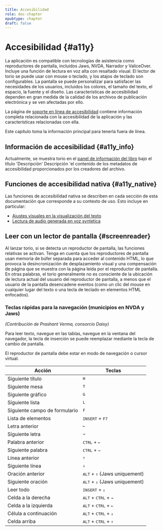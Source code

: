 ```yaml
---
title: Accesibilidad
role: doc-chapter
epubtype: chapter
draft: false
---
```


# Accesibilidad {#a11y}

La aplicación es compatible con tecnologías de asistencia como reproductores de pantalla, incluidos Jaws, NVDA, Narrador y ValiceOver. Incluye una función de lectura en voz alta con resaltado visual. El lector de torio se puede usar con mouse o teclado, y los atajos de teclado son configurables. La pantalla se puede personalizar para satisfacer las necesidades de los usuarios, incluidos los colores, el tamaño del texto, el espacio, la fuente y el diseño.
Las características de accesibilidad dependen en gran medida de la calidad de los archivos de publicación electrónica y se ven afectadas por ello. 

La página de [soporte en línea de accesibilidad](https://thorium.edrlab.org/es/th3/500_accessibility/) contiene información completa relacionada con la accesibilidad de la aplicación y las características relacionadas con ella.

Este capítulo toma la información principal para tenerla fuera de línea.

## Información de accesibilidad {#a11y_info}

Actualmente, se muestra torio en el [panel de información del libro](../102_windows_views_panels/index.xhtml#book_info_panel) bajo el título 'Descripción' Descripción 'el contenido de los metadatos de accesibilidad proporcionados por los creadores del archivo.

## Funciones de accesibilidad nativa {#a11y_native}

Las funciones de accesibilidad nativa se describen en cada sección de esta documentación que corresponde a su contexto de uso. Esto incluye en particular:

* [Ajustes visuales en la visualización del texto](../102_windows_views_panels/index.xhtml#reading_settings_panel)
* [Lectura de audio generada en voz syntetica](../211_reading_textuals/index.xhtml#read_text_readaloud)
  
## Leer con un lector de pantalla {#screenreader}

Al lanzar torio, si se detecta un reproductor de pantalla, las funciones relativas se activan.
Tenga en cuenta que los reproductores de pantalla usan memoria de búfer separada para acceder al contenido HTML, lo que provoca la desincronización de desplazamiento visual y una compensación de página que se muestra con la página leída por el reproductor de pantalla. En otras palabras, el torio generalmente no es consciente de la ubicación de lectura actual del usuario del reproductor de pantalla, a menos que el usuario de la pantalla desencadene eventos (como un clic del mouse en cualquier lugar del texto o una tecla de teclado en elementos HTML enfocados).

### Teclas rápidas para la navegación (municipios en NVDA y Jaws)

*(Contribución de Prashant Verma, consorcio Daisy)*

Para leer texto, navegue en las tablas, navegue en la ventana del navegador, la tecla de inserción se puede reemplazar mediante la tecla de cambio de pantalla.

El reproductor de pantalla debe estar en modo de navegación o cursor virtual.

|Acción |Teclas|
|---|---|
|Siguiente título| <kbd>H</kbd> |
|Siguiente mesa| <kbd>T</kbd>|
|Siguiente gráfico| <kbd>G</kbd>|
|Siguiente lista|<kbd>L</kbd>|
|Siguiente campo de formulario|<kbd>F</kbd>|
|Lista de elementos| <kbd>INSERT</kbd> + <kbd>F7</kbd>|
|Letra anterior| <kbd>←</kbd> |
|Siguiente letra| <kbd>→</kbd> |
|Palabra anterior |<kbd>CTRL</kbd> + <kbd>←</kbd> |
|Siguiente palabra|<kbd>CTRL</kbd> + <kbd>→</kbd> |
|Línea anterior |<kbd>↑</kbd> |
|Siguiente línea |<kbd>↓</kbd> |
|Oración anterior |<kbd>ALT</kbd> + <kbd>↑</kbd> (Jaws uniquement) |
|Siguiente oración |<kbd>ALT</kbd> + <kbd>↓</kbd> (Jaws uniquement) |
|Leer todo |<kbd>INSERT</kbd> + <kbd>↓</kbd> |
|Celda a la derecha |<kbd>ALT</kbd> + <kbd>CTRL</kbd> + <kbd>→</kbd> |
|Celda a la izquierda |<kbd>ALT</kbd> + <kbd>CTRL</kbd> + <kbd>←</kbd>|
| Célula a continuación|<kbd>ALT</kbd> + <kbd>CTRL</kbd> + <kbd>↓</kbd>|
| Celda arriba|<kbd>ALT</kbd> + <kbd>CTRL</kbd> + <kbd>↑</kbd>|
